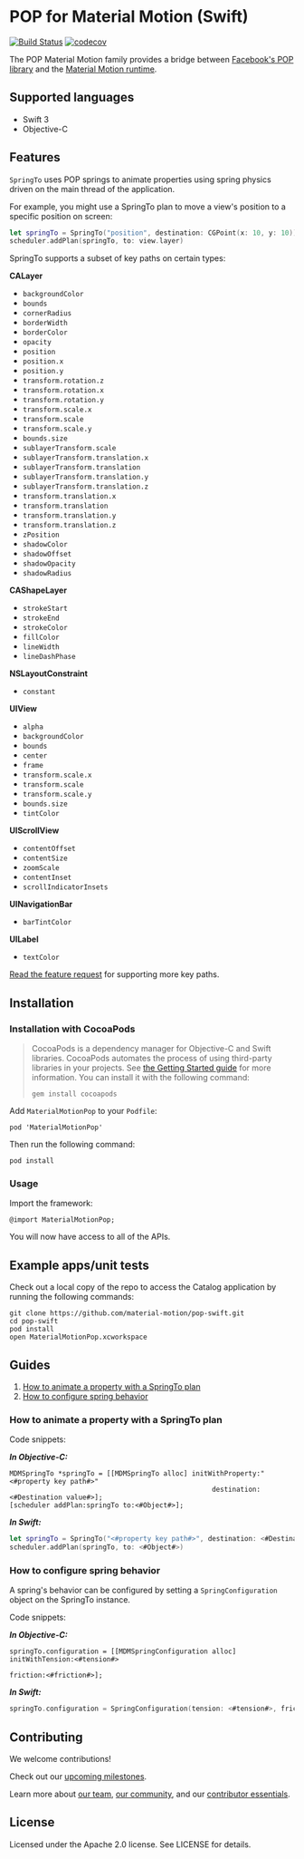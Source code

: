 # POP for Material Motion (Swift)

[![Build Status](https://travis-ci.org/material-motion/pop-swift.svg?branch=develop)](https://travis-ci.org/material-motion/pop-swift)
[![codecov](https://codecov.io/gh/material-motion/pop-swift/branch/develop/graph/badge.svg)](https://codecov.io/gh/material-motion/pop-swift)

The POP Material Motion family provides a bridge between
[Facebook's POP library](https://github.com/facebook/pop) and the
[Material Motion runtime](https://github.com/material-motion/runtime-objc).

## Supported languages

- Swift 3
- Objective-C

## Features

`SpringTo` uses POP springs to animate properties using spring physics driven on the main thread of
the application.

For example, you might use a SpringTo plan to move a view's position to a specific position on
screen:

```swift
let springTo = SpringTo("position", destination: CGPoint(x: 10, y: 10))
scheduler.addPlan(springTo, to: view.layer)
```

SpringTo supports a subset of key paths on certain types:

**CALayer**

- `backgroundColor`
- `bounds`
- `cornerRadius`
- `borderWidth`
- `borderColor`
- `opacity`
- `position`
- `position.x`
- `position.y`
- `transform.rotation.z`
- `transform.rotation.x`
- `transform.rotation.y`
- `transform.scale.x`
- `transform.scale`
- `transform.scale.y`
- `bounds.size`
- `sublayerTransform.scale`
- `sublayerTransform.translation.x`
- `sublayerTransform.translation`
- `sublayerTransform.translation.y`
- `sublayerTransform.translation.z`
- `transform.translation.x`
- `transform.translation`
- `transform.translation.y`
- `transform.translation.z`
- `zPosition`
- `shadowColor`
- `shadowOffset`
- `shadowOpacity`
- `shadowRadius`

**CAShapeLayer**

- `strokeStart`
- `strokeEnd`
- `strokeColor`
- `fillColor`
- `lineWidth`
- `lineDashPhase`

**NSLayoutConstraint**

- `constant`

**UIView**

- `alpha`
- `backgroundColor`
- `bounds`
- `center`
- `frame`
- `transform.scale.x`
- `transform.scale`
- `transform.scale.y`
- `bounds.size`
- `tintColor`

**UIScrollView**

- `contentOffset`
- `contentSize`
- `zoomScale`
- `contentInset`
- `scrollIndicatorInsets`

**UINavigationBar**

- `barTintColor`

**UILabel**

- `textColor`

[Read the feature request](https://github.com/material-motion/pop-swift/issues/19)
for supporting more key paths.

## Installation

### Installation with CocoaPods

> CocoaPods is a dependency manager for Objective-C and Swift libraries. CocoaPods automates the
> process of using third-party libraries in your projects. See
> [the Getting Started guide](https://guides.cocoapods.org/using/getting-started.html) for more
> information. You can install it with the following command:
>
>     gem install cocoapods

Add `MaterialMotionPop` to your `Podfile`:

    pod 'MaterialMotionPop'

Then run the following command:

    pod install

### Usage

Import the framework:

    @import MaterialMotionPop;

You will now have access to all of the APIs.

## Example apps/unit tests

Check out a local copy of the repo to access the Catalog application by running the following
commands:

    git clone https://github.com/material-motion/pop-swift.git
    cd pop-swift
    pod install
    open MaterialMotionPop.xcworkspace

## Guides

1. [How to animate a property with a SpringTo plan](#how-to-animate-a-property-with-a-springto-plan)
2. [How to configure spring behavior](#how-to-configure-spring-behavior)

### How to animate a property with a SpringTo plan

Code snippets:

***In Objective-C:***

```objc
MDMSpringTo *springTo = [[MDMSpringTo alloc] initWithProperty:"<#property key path#>"
                                                  destination:<#Destination value#>];
[scheduler addPlan:springTo to:<#Object#>];
```

***In Swift:***

```swift
let springTo = SpringTo("<#property key path#>", destination: <#Destination value#>)
scheduler.addPlan(springTo, to: <#Object#>)
```

### How to configure spring behavior

A spring's behavior can be configured by setting a `SpringConfiguration` object on the SpringTo
instance.

Code snippets:

***In Objective-C:***

```objc
springTo.configuration = [[MDMSpringConfiguration alloc] initWithTension:<#tension#>
                                                                friction:<#friction#>];
```

***In Swift:***

```swift
springTo.configuration = SpringConfiguration(tension: <#tension#>, friction: <#friction#>)
```

## Contributing

We welcome contributions!

Check out our [upcoming milestones](https://github.com/material-motion/pop-swift/milestones).

Learn more about [our team](https://material-motion.github.io/material-motion/team/),
[our community](https://material-motion.github.io/material-motion/team/community/), and
our [contributor essentials](https://material-motion.github.io/material-motion/team/essentials/).

## License

Licensed under the Apache 2.0 license. See LICENSE for details.
